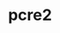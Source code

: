 ---
title: "pcre2"
layout: cache
categories: [package, develop-2024-09-22]
meta: {"versions": ["10.44"], "compilers": ["apple-clang@=15.0.0", "cce@=15.0.1", "gcc@=10.2.1", "gcc@=11.1.0", "gcc@=11.4.0", "gcc@=7.3.1", "gcc@=7.5.0", "gcc@=9.4.0", "intel@=2021.10.0", "oneapi@=2024.2.1"], "oss": ["amzn2", "centos7", "rhel8", "ubuntu18.04", "ubuntu20.04", "ubuntu22.04", "ventura"], "platforms": ["darwin", "linux"], "targets": ["aarch64", "neoverse_n1", "neoverse_v1", "neoverse_v2", "ppc64le", "x86_64_v3", "x86_64_v4", "zen4"], "stacks": ["aws-isc", "aws-isc-aarch64", "aws-pcluster-x86_64_v4", "build_systems", "data-vis-sdk", "developer-tools-manylinux2014", "e4s-cray-rhel", "e4s-neoverse-v2", "e4s-neoverse_v1", "e4s-oneapi", "e4s-power", "e4s-rocm-external", "ml-darwin-aarch64-mps", "ml-linux-x86_64-cpu", "ml-linux-x86_64-cuda", "ml-linux-x86_64-rocm", "radiuss", "root", "tutorial"], "num_specs": 15, "num_specs_by_stack": {"root": 15, "ml-darwin-aarch64-mps": 1, "aws-isc-aarch64": 2, "aws-isc": 1, "aws-pcluster-x86_64_v4": 2, "developer-tools-manylinux2014": 1, "e4s-cray-rhel": 1, "e4s-power": 1, "data-vis-sdk": 1, "build_systems": 1, "radiuss": 1, "e4s-neoverse_v1": 1, "e4s-neoverse-v2": 1, "e4s-oneapi": 1, "e4s-rocm-external": 1, "tutorial": 1, "ml-linux-x86_64-cpu": 1, "ml-linux-x86_64-cuda": 1, "ml-linux-x86_64-rocm": 1}}
spec_details: [{"hash": "oouks74whktiuegkoitn7ffjtjykm3zh", "compiler": "apple-clang@=15.0.0", "versions": ["10.44"], "os": "ventura", "platform": "darwin", "target": "aarch64", "variants": ["build_system=autotools", "~jit", "+multibyte"], "stacks": ["root", "ml-darwin-aarch64-mps"], "size": "-", "tarball": "https://binaries.spack.io/develop-2024-09-22/build_cache/darwin-ventura-aarch64/apple-clang-15.0.0/pcre2-10.44/darwin-ventura-aarch64-apple-clang-15.0.0-pcre2-10.44-oouks74whktiuegkoitn7ffjtjykm3zh.spack"}, {"hash": "57azn2h2d34iaybnlkij6cg6dg5abx37", "compiler": "gcc@=7.3.1", "versions": ["10.44"], "os": "amzn2", "platform": "linux", "target": "aarch64", "variants": ["build_system=autotools", "~jit", "+multibyte"], "stacks": ["root", "aws-isc-aarch64"], "size": "-", "tarball": "https://binaries.spack.io/develop-2024-09-22/build_cache/linux-amzn2-aarch64/gcc-7.3.1/pcre2-10.44/linux-amzn2-aarch64-gcc-7.3.1-pcre2-10.44-57azn2h2d34iaybnlkij6cg6dg5abx37.spack"}, {"hash": "bq2luzf3vckbuhkgrjgy6yfmi3mhc2wx", "compiler": "gcc@=7.3.1", "versions": ["10.44"], "os": "amzn2", "platform": "linux", "target": "neoverse_n1", "variants": ["build_system=autotools", "~jit", "+multibyte"], "stacks": ["root", "aws-isc-aarch64"], "size": "-", "tarball": "https://binaries.spack.io/develop-2024-09-22/build_cache/linux-amzn2-neoverse_n1/gcc-7.3.1/pcre2-10.44/linux-amzn2-neoverse_n1-gcc-7.3.1-pcre2-10.44-bq2luzf3vckbuhkgrjgy6yfmi3mhc2wx.spack"}, {"hash": "ayn7tkf6etdgj5vth3yfnxta7n5xsleb", "compiler": "gcc@=7.3.1", "versions": ["10.44"], "os": "amzn2", "platform": "linux", "target": "x86_64_v3", "variants": ["build_system=autotools", "~jit", "+multibyte"], "stacks": ["root", "aws-isc"], "size": "-", "tarball": "https://binaries.spack.io/develop-2024-09-22/build_cache/linux-amzn2-x86_64_v3/gcc-7.3.1/pcre2-10.44/linux-amzn2-x86_64_v3-gcc-7.3.1-pcre2-10.44-ayn7tkf6etdgj5vth3yfnxta7n5xsleb.spack"}, {"hash": "22trrogsvfdcb26owk22tgfthe7y7s7s", "compiler": "intel@=2021.10.0", "versions": ["10.44"], "os": "amzn2", "platform": "linux", "target": "x86_64_v3", "variants": ["build_system=autotools", "~jit", "+multibyte"], "stacks": ["root", "aws-pcluster-x86_64_v4"], "size": "-", "tarball": "https://binaries.spack.io/develop-2024-09-22/build_cache/linux-amzn2-x86_64_v3/intel-2021.10.0/pcre2-10.44/linux-amzn2-x86_64_v3-intel-2021.10.0-pcre2-10.44-22trrogsvfdcb26owk22tgfthe7y7s7s.spack"}, {"hash": "xygvrq3jnif4dbra76jxc6znixhuete4", "compiler": "intel@=2021.10.0", "versions": ["10.44"], "os": "amzn2", "platform": "linux", "target": "x86_64_v4", "variants": ["build_system=autotools", "~jit", "+multibyte"], "stacks": ["root", "aws-pcluster-x86_64_v4"], "size": "-", "tarball": "https://binaries.spack.io/develop-2024-09-22/build_cache/linux-amzn2-x86_64_v4/intel-2021.10.0/pcre2-10.44/linux-amzn2-x86_64_v4-intel-2021.10.0-pcre2-10.44-xygvrq3jnif4dbra76jxc6znixhuete4.spack"}, {"hash": "cswkowmq3al4qrxfnyt2wokv4fwljt3e", "compiler": "gcc@=10.2.1", "versions": ["10.44"], "os": "centos7", "platform": "linux", "target": "x86_64_v3", "variants": ["build_system=autotools", "~jit", "+multibyte"], "stacks": ["root", "developer-tools-manylinux2014"], "size": "-", "tarball": "https://binaries.spack.io/develop-2024-09-22/build_cache/linux-centos7-x86_64_v3/gcc-10.2.1/pcre2-10.44/linux-centos7-x86_64_v3-gcc-10.2.1-pcre2-10.44-cswkowmq3al4qrxfnyt2wokv4fwljt3e.spack"}, {"hash": "f6kxnlsk7nnbl3pxenzueklymmmzcy6b", "compiler": "cce@=15.0.1", "versions": ["10.44"], "os": "rhel8", "platform": "linux", "target": "zen4", "variants": ["build_system=autotools", "~jit", "+multibyte"], "stacks": ["root", "e4s-cray-rhel"], "size": "-", "tarball": "https://binaries.spack.io/develop-2024-09-22/build_cache/linux-rhel8-zen4/cce-15.0.1/pcre2-10.44/linux-rhel8-zen4-cce-15.0.1-pcre2-10.44-f6kxnlsk7nnbl3pxenzueklymmmzcy6b.spack"}, {"hash": "ornp7dbldidewdhqkmmpxcbmk42w6gkz", "compiler": "gcc@=9.4.0", "versions": ["10.44"], "os": "ubuntu20.04", "platform": "linux", "target": "ppc64le", "variants": ["build_system=autotools", "~jit", "+multibyte"], "stacks": ["root", "e4s-power"], "size": "-", "tarball": "https://binaries.spack.io/develop-2024-09-22/build_cache/linux-ubuntu20.04-ppc64le/gcc-9.4.0/pcre2-10.44/linux-ubuntu20.04-ppc64le-gcc-9.4.0-pcre2-10.44-ornp7dbldidewdhqkmmpxcbmk42w6gkz.spack"}, {"hash": "xmnoxpbvfxfltvnhxhowomrkehegpqe3", "compiler": "gcc@=11.1.0", "versions": ["10.44"], "os": "ubuntu20.04", "platform": "linux", "target": "x86_64_v3", "variants": ["build_system=autotools", "~jit", "+multibyte"], "stacks": ["root", "data-vis-sdk"], "size": "-", "tarball": "https://binaries.spack.io/develop-2024-09-22/build_cache/linux-ubuntu20.04-x86_64_v3/gcc-11.1.0/pcre2-10.44/linux-ubuntu20.04-x86_64_v3-gcc-11.1.0-pcre2-10.44-xmnoxpbvfxfltvnhxhowomrkehegpqe3.spack"}, {"hash": "72jgkhlqovtzvjgko4qctlkxbhpw6os7", "compiler": "gcc@=7.5.0", "versions": ["10.44"], "os": "ubuntu18.04", "platform": "linux", "target": "x86_64_v3", "variants": ["build_system=autotools", "~jit", "+multibyte"], "stacks": ["root", "build_systems", "radiuss"], "size": "-", "tarball": "https://binaries.spack.io/develop-2024-09-22/build_cache/linux-ubuntu18.04-x86_64_v3/gcc-7.5.0/pcre2-10.44/linux-ubuntu18.04-x86_64_v3-gcc-7.5.0-pcre2-10.44-72jgkhlqovtzvjgko4qctlkxbhpw6os7.spack"}, {"hash": "gr5xc24ibo3ekykpepxwsq3yuo5t4hff", "compiler": "gcc@=11.4.0", "versions": ["10.44"], "os": "ubuntu22.04", "platform": "linux", "target": "neoverse_v1", "variants": ["build_system=autotools", "~jit", "+multibyte"], "stacks": ["root", "e4s-neoverse_v1"], "size": "-", "tarball": "https://binaries.spack.io/develop-2024-09-22/build_cache/linux-ubuntu22.04-neoverse_v1/gcc-11.4.0/pcre2-10.44/linux-ubuntu22.04-neoverse_v1-gcc-11.4.0-pcre2-10.44-gr5xc24ibo3ekykpepxwsq3yuo5t4hff.spack"}, {"hash": "d6j5d67skdqh4giyxel3guupofmlen4f", "compiler": "gcc@=11.4.0", "versions": ["10.44"], "os": "ubuntu22.04", "platform": "linux", "target": "neoverse_v2", "variants": ["build_system=autotools", "~jit", "+multibyte"], "stacks": ["root", "e4s-neoverse-v2"], "size": "-", "tarball": "https://binaries.spack.io/develop-2024-09-22/build_cache/linux-ubuntu22.04-neoverse_v2/gcc-11.4.0/pcre2-10.44/linux-ubuntu22.04-neoverse_v2-gcc-11.4.0-pcre2-10.44-d6j5d67skdqh4giyxel3guupofmlen4f.spack"}, {"hash": "lq7ljmqdia4fjwtdacx5bu7ucunwq5sk", "compiler": "oneapi@=2024.2.1", "versions": ["10.44"], "os": "ubuntu22.04", "platform": "linux", "target": "x86_64_v3", "variants": ["build_system=autotools", "~jit", "+multibyte"], "stacks": ["root", "e4s-oneapi"], "size": "-", "tarball": "https://binaries.spack.io/develop-2024-09-22/build_cache/linux-ubuntu22.04-x86_64_v3/oneapi-2024.2.1/pcre2-10.44/linux-ubuntu22.04-x86_64_v3-oneapi-2024.2.1-pcre2-10.44-lq7ljmqdia4fjwtdacx5bu7ucunwq5sk.spack"}, {"hash": "b6g33b4htu5uuasbtq3nds7kpvmp7j2f", "compiler": "gcc@=11.4.0", "versions": ["10.44"], "os": "ubuntu22.04", "platform": "linux", "target": "x86_64_v3", "variants": ["build_system=autotools", "~jit", "+multibyte"], "stacks": ["e4s-rocm-external", "root", "tutorial", "ml-linux-x86_64-cpu", "ml-linux-x86_64-cuda", "ml-linux-x86_64-rocm"], "size": "-", "tarball": "https://binaries.spack.io/develop-2024-09-22/build_cache/linux-ubuntu22.04-x86_64_v3/gcc-11.4.0/pcre2-10.44/linux-ubuntu22.04-x86_64_v3-gcc-11.4.0-pcre2-10.44-b6g33b4htu5uuasbtq3nds7kpvmp7j2f.spack"}]
---